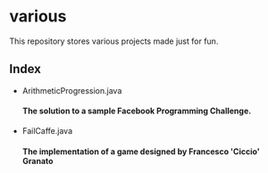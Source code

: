 # various

This repository stores various projects made just for fun.


## Index

* ArithmeticProgression.java

    #### The solution to a sample Facebook Programming Challenge.

* FailCaffe.java

    #### The implementation of a game designed by Francesco 'Ciccio' Granato
